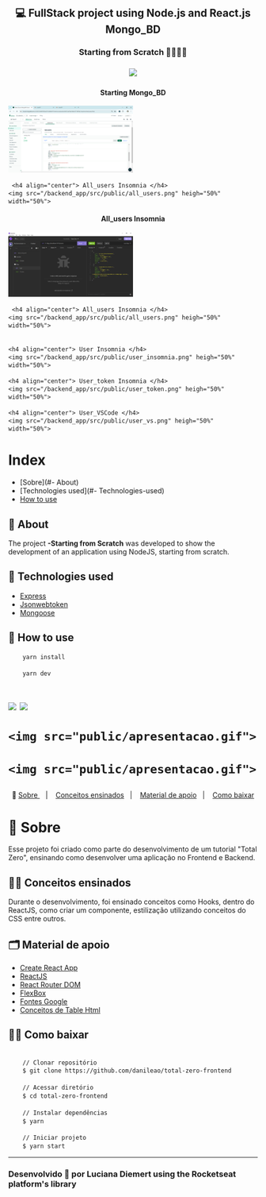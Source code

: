 <h2 align="center"> 💻 FullStack project using Node.js and React.js Mongo_BD</h2>

<h3 align="center">
Starting from Scratch 🥰😍😍😍 </h3>

<h3 align="center"><img src="https://terminalroot.com.br/assets/img/js/nodejs.jpg" heigh="50%" width="50%"></h3>

<h4>


  <h4 align="center"> Starting Mongo_BD</h4>
    <img src="/backend_app/src/public/Proje_mongo.png" heigh="50%" width="50%">

     <h4 align="center"> All_users Insomnia </h4>
    <img src="/backend_app/src/public/all_users.png" heigh="50%" width="50%">

 <h4 align="center"> All_users Insomnia </h4>
    <img src="/backend_app/src/public/all_users.png" heigh="50%" width="50%">

     <h4 align="center"> All_users Insomnia </h4>
    <img src="/backend_app/src/public/all_users.png" heigh="50%" width="50%">
    

    <h4 align="center"> User Insomnia </h4>
    <img src="/backend_app/src/public/user_insomnia.png" heigh="50%" width="50%">

    <h4 align="center"> User_token Insomnia </h4>
    <img src="/backend_app/src/public/user_token.png" heigh="50%" width="50%">

    <h4 align="center"> User_VSCode </h4>
    <img src="/backend_app/src/public/user_vs.png" heigh="50%" width="50%">

</h4>




# Index

- [Sobre](#- About)
- [Technologies used](#- Technologies-used)
- [How to use](#-How-to-use)

## 🔖 About

The project **-Starting from Scratch** was developed to show the development of an application using NodeJS, starting from scratch.
## 🚀 Technologies used

- [Express](http://expressjs.com/en/5x/api.html#app.use)
- [Jsonwebtoken](https://github.com/auth0/node-jsonwebtoken#readme)
- [Mongoose](https://mongoosejs.com/docs/guide.html)

## 🤔 How to use

```bash
    yarn install

    yarn dev
```



<h1>
    <img src="public/apresentacao.gif">
    <img src="public/apresentacao.gif">

    <img src="public/apresentacao.gif">

    <img src="public/apresentacao.gif">

</h1>

<p align="center">🎉
  <a href="#-sobre"> Sobre </a>&nbsp;&nbsp;&nbsp;|&nbsp;&nbsp;&nbsp;
  <a href="#-conceitos-ensinados">Conceitos ensinados</a>&nbsp;&nbsp;&nbsp;|&nbsp;&nbsp;&nbsp;
  <a href="#-material-de-apoio">Material de apoio</a>&nbsp;&nbsp;&nbsp;|&nbsp;&nbsp;&nbsp;
    <a href="#-como-baixar">Como baixar</a>
</p>

# 🔖 Sobre

Esse projeto foi criado como parte do desenvolvimento de um tutorial "Total Zero", ensinando como desenvolver uma aplicação no Frontend e Backend.

## ✍🏻 Conceitos ensinados

Durante o desenvolvimento, foi ensinado conceitos como Hooks, dentro do ReactJS, como criar um componente, estilização utilizando conceitos do CSS entre outros.

## 🗂 Material de apoio

- [Create React App](https://github.com/facebook/create-react-app)
- [ReactJS](https://pt-br.reactjs.org/)
- [React Router DOM](https://reacttraining.com/react-router/web/api/Hooks/usehistory)
- [FlexBox](https://origamid.com/projetos/flexbox-guia-completo/)
- [Fontes Google](https://fonts.google.com/)
- [Conceitos de Table Html](https://www.w3schools.com/tags/tag_th.asp)

## 👍🏻 Como baixar

```bash

    // Clonar repositório
    $ git clone https://github.com/danileao/total-zero-frontend

    // Acessar diretório
    $ cd total-zero-frontend

    // Instalar dependências
    $ yarn

    // Iniciar projeto
    $ yarn start
```

---



<h3>Desenvolvido 💜 por Luciana Diemert using the Rocketseat platform's library </h3>


